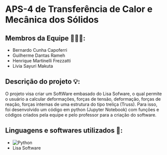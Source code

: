 # APS-4 de Transferência de Calor e Mecânica dos Sólidos

## Membros da Equipe 🧑‍🤝‍🧑:
- Bernardo Cunha Capoferri
- Guilherme Dantas Rameh
- Henrique Martinelli Frezzatti
- Lívia Sayuri Makuta

## Descrição do projeto 💡:

  O projeto visa criar um SoftWare embasado do Lisa Sofware, o qual permite o usuário a calcular deformações, forças de tensão, deformação, forças de reação, forças internas de uma estrutura do tipo treliça (Truss). Para isso, foi desenvolvido um código em python (Jupyter Notebook) com funções e códigos criados pela equipe e pelo professor para a criação do software. 

## Linguagens e softwares utilizados 🧰:
- ![Python](https://img.shields.io/badge/-Python-333333?style=flat&logo=python&logoColor=white&labelColor=purple)
- Lisa Software
